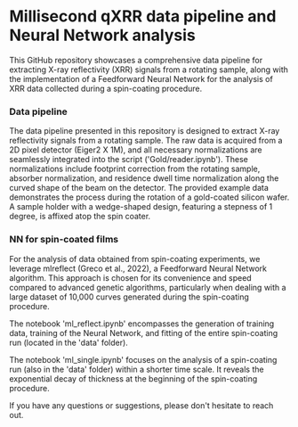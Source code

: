 # Millisecond qXRR data pipeline and Neural Network analysis 

This GitHub repository showcases a comprehensive data pipeline for extracting X-ray reflectivity (XRR) signals from a rotating sample, along with the implementation of a Feedforward Neural Network for the analysis of XRR data collected during a spin-coating procedure.   

### Data pipeline

The data pipeline presented in this repository is designed to extract X-ray reflectivity signals from a rotating sample. The raw data is acquired from a 2D pixel detector (Eiger2 X 1M), and all necessary normalizations are seamlessly integrated into the script ('Gold/reader.ipynb'). These normalizations include footprint correction from the rotating sample, absorber normalization, and residence dwell time normalization along the curved shape of the beam on the detector. The provided example data demonstrates the process during the rotation of a gold-coated silicon wafer. A sample holder with a wedge-shaped design, featuring a stepness of 1 degree, is affixed atop the spin coater.   

### NN for spin-coated films

For the analysis of data obtained from spin-coating experiments, we leverage mlreflect (Greco et al., 2022), a Feedforward Neural Network algorithm. This approach is chosen for its convenience and speed compared to advanced genetic algorithms, particularly when dealing with a large dataset of 10,000 curves generated during the spin-coating procedure.

The notebook 'ml_reflect.ipynb' encompasses the generation of training data, training of the Neural Network, and fitting of the entire spin-coating run (located in the 'data' folder).

The notebook 'ml_single.ipynb' focuses on the analysis of a spin-coating run (also in the 'data' folder) within a shorter time scale. It reveals the exponential decay of thickness at the beginning of the spin-coating procedure.

If you have any questions or suggestions, please don't hesitate to reach out.

